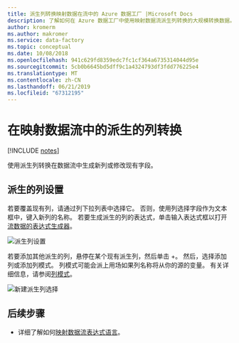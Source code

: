 ```yaml
---
title: 派生列转换映射数据在流中的 Azure 数据工厂 |Microsoft Docs
description: 了解如何在 Azure 数据工厂中使用映射数据流派生列转换的大规模转换数据。
author: kromerm
ms.author: makromer
ms.service: data-factory
ms.topic: conceptual
ms.date: 10/08/2018
ms.openlocfilehash: 941c629fd8359edc7fc1cf364a6735314044d95e
ms.sourcegitcommit: 5cb0b6645bd5dff9c1a4324793df3fdd776225e4
ms.translationtype: MT
ms.contentlocale: zh-CN
ms.lasthandoff: 06/21/2019
ms.locfileid: "67312195"
---
```

# <a name="derived-column-transformation-in-mapping-data-flow"></a>在映射数据流中的派生的列转换

[!INCLUDE [notes](../../includes/data-factory-data-flow-preview.md)]

使用派生列转换在数据流中生成新列或修改现有字段。

## <a name="derived-column-settings"></a>派生的列设置

若要覆盖现有列，请通过列下拉列表中选择它。 否则，使用列选择字段作为文本框中，键入新列的名称。 若要生成派生的列的表达式，单击输入表达式框以打开[流数据的表达式生成器](concepts-data-flow-expression-builder.md)。

![派生列设置](media/data-flow/dc1.png "派生的列设置")

若要添加其他派生的列，悬停在某个现有派生列，然后单击 +。 然后，选择添加列或添加列模式。 列模式可能会派上用场如果列名称将从你的源的变量。 有关详细信息，请参阅[列模式](concepts-data-flow-column-pattern.md)。

![新建派生列选择](media/data-flow/columnpattern.png "新建派生列选择")

## <a name="next-steps"></a>后续步骤

- 详细了解如何[映射数据流表达式语言](data-flow-expression-functions.md)。
